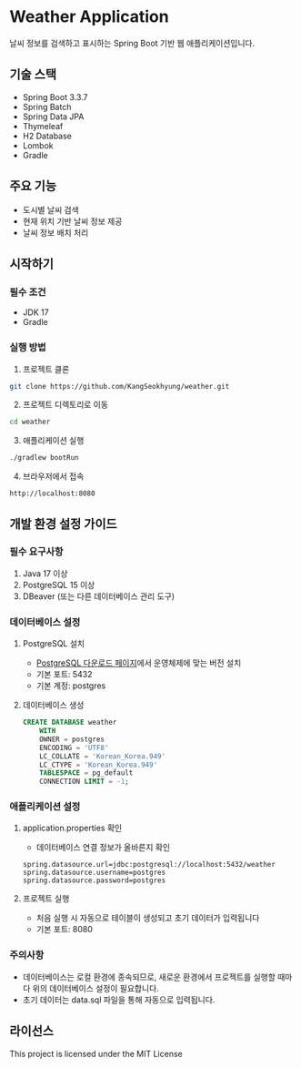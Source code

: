 # Weather Application

날씨 정보를 검색하고 표시하는 Spring Boot 기반 웹 애플리케이션입니다.

## 기술 스택

- Spring Boot 3.3.7
- Spring Batch
- Spring Data JPA
- Thymeleaf
- H2 Database
- Lombok
- Gradle

## 주요 기능

- 도시별 날씨 검색
- 현재 위치 기반 날씨 정보 제공
- 날씨 정보 배치 처리

## 시작하기

### 필수 조건

- JDK 17
- Gradle

### 실행 방법

1. 프로젝트 클론
```bash
git clone https://github.com/KangSeokhyung/weather.git
```

2. 프로젝트 디렉토리로 이동
```bash
cd weather
```

3. 애플리케이션 실행
```bash
./gradlew bootRun
```

4. 브라우저에서 접속
```
http://localhost:8080
```

## 개발 환경 설정 가이드

### 필수 요구사항
1. Java 17 이상
2. PostgreSQL 15 이상
3. DBeaver (또는 다른 데이터베이스 관리 도구)

### 데이터베이스 설정
1. PostgreSQL 설치
   - [PostgreSQL 다운로드 페이지](https://www.postgresql.org/download/)에서 운영체제에 맞는 버전 설치
   - 기본 포트: 5432
   - 기본 계정: postgres

2. 데이터베이스 생성
   ```sql
   CREATE DATABASE weather
       WITH 
       OWNER = postgres
       ENCODING = 'UTF8'
       LC_COLLATE = 'Korean_Korea.949'
       LC_CTYPE = 'Korean_Korea.949'
       TABLESPACE = pg_default
       CONNECTION LIMIT = -1;
   ```

### 애플리케이션 설정
1. application.properties 확인
   - 데이터베이스 연결 정보가 올바른지 확인
   ```properties
   spring.datasource.url=jdbc:postgresql://localhost:5432/weather
   spring.datasource.username=postgres
   spring.datasource.password=postgres
   ```

2. 프로젝트 실행
   - 처음 실행 시 자동으로 테이블이 생성되고 초기 데이터가 입력됩니다
   - 기본 포트: 8080

### 주의사항
- 데이터베이스는 로컬 환경에 종속되므로, 새로운 환경에서 프로젝트를 실행할 때마다 위의 데이터베이스 설정이 필요합니다.
- 초기 데이터는 data.sql 파일을 통해 자동으로 입력됩니다.

## 라이선스

This project is licensed under the MIT License
